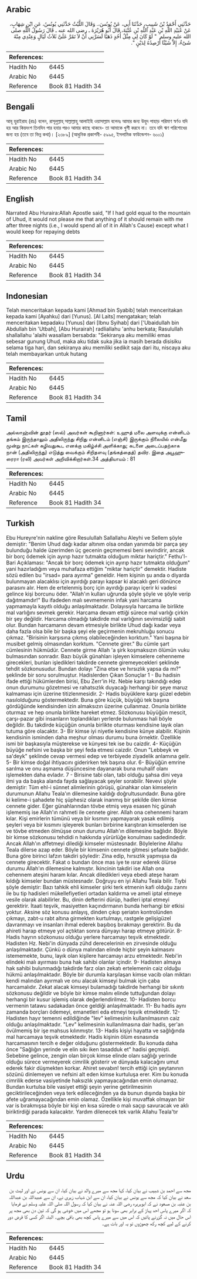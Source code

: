 ## Arabic


<div dir="rtl" lang="ar" style={{fontSize:'larger',backgroundColor:'#f8f9fa',padding:20}}>
حَدَّثَنِي أَحْمَدُ بْنُ شَبِيبٍ، حَدَّثَنَا أَبِي، عَنْ يُونُسَ،‏.‏ وَقَالَ اللَّيْثُ حَدَّثَنِي يُونُسُ، عَنِ ابْنِ شِهَابٍ، عَنْ عُبَيْدِ اللَّهِ بْنِ عَبْدِ اللَّهِ بْنِ عُتْبَةَ، قَالَ أَبُو هُرَيْرَةَ ـ رضى الله عنه ـ قَالَ رَسُولُ اللَّهِ صلى الله عليه وسلم ‏ "‏ لَوْ كَانَ لِي مِثْلُ أُحُدٍ ذَهَبًا لَسَرَّنِي أَنْ لاَ تَمُرَّ عَلَىَّ ثَلاَثُ لَيَالٍ وَعِنْدِي مِنْهُ شَىْءٌ، إِلاَّ شَيْئًا أُرْصِدُهُ لِدَيْنٍ ‏"‏‏.‏
</div>
<div style={{backgroundColor:'#f8f9fa',padding:20, marginBottom: 10}}><table> <thead> <tr> <th>References:</th> <th></th> </tr> </thead> <tbody><tr><td>Hadith No</td><td>6445</td></tr><tr><td>Arabic No</td><td>6445</td></tr><tr><td>Reference</td><td>Book 81 Hadith 34</td></tr></tbody></table></div>

## Bengali


<div dir="ltr" lang="bn" style={{fontSize:'larger',backgroundColor:'#f8f9fa',padding:20}}>
আবূ হুরাইরাহ (রাঃ) বলেন, রাসূলুল্লাহ্ সাল্লাল্লাহু আলাইহি ওয়াসাল্লাম বলেনঃ আমার জন্য উহুদ পাহাড় পরিমাণ স্বর্ণও যদি হয় আর কিয়দংশ তিনদিন পার হবার পরও আমার কাছে থাকবে- তা আমাকে খুশী করবে না। তবে যদি ঋণ পরিশোধের জন্য হয় (তবে তা ভিন্ন কথা)। [২৩৮৯] (আধুনিক প্রকাশনী- ৫৯৯৫, ইসলামিক ফাউন্ডেশন- ৬০০১)
</div>
<div style={{backgroundColor:'#f8f9fa',padding:20, marginBottom: 10}}><table> <thead> <tr> <th>References:</th> <th></th> </tr> </thead> <tbody><tr><td>Hadith No</td><td>6445</td></tr><tr><td>Arabic No</td><td>6445</td></tr><tr><td>Reference</td><td>Book 81 Hadith 34</td></tr></tbody></table></div>

## English


<div dir="ltr" lang="en" style={{fontSize:'larger',backgroundColor:'#f8f9fa',padding:20}}>
Narrated Abu Huraira:Allah Apostle said, "If I had gold equal to the mountain of Uhud, it would not please me that anything of it should remain with me after three nights (i.e., I would spend all of it in Allah's Cause) except what I would keep for repaying debts
</div>
<div style={{backgroundColor:'#f8f9fa',padding:20, marginBottom: 10}}><table> <thead> <tr> <th>References:</th> <th></th> </tr> </thead> <tbody><tr><td>Hadith No</td><td>6445</td></tr><tr><td>Arabic No</td><td>6445</td></tr><tr><td>Reference</td><td>Book 81 Hadith 34</td></tr></tbody></table></div>

## Indonesian


<div dir="ltr" lang="id" style={{fontSize:'larger',backgroundColor:'#f8f9fa',padding:20}}>
Telah menceritakan kepada kami [Ahmad bin Syabib] telah menceritakan kepada kami [Ayahku] dari [Yunus]. [Al Laits] mengatakan; telah menceritakan kepadaku [Yunus] dari [Ibnu Syihab] dari ['Ubaidullah bin Abdullah bin 'Utbah], [Abu Hurairah] radliallahu 'anhu berkata; Rasulullah shallallahu 'alaihi wasallam bersabda: "Sekiranya aku memiliki emas sebesar gunung Uhud, maka aku tidak suka jika ia masih berada disisiku selama tiga hari, dan sekiranya aku memiliki sedikit saja dari itu, niscaya aku telah membayarkan untuk hutang
</div>
<div style={{backgroundColor:'#f8f9fa',padding:20, marginBottom: 10}}><table> <thead> <tr> <th>References:</th> <th></th> </tr> </thead> <tbody><tr><td>Hadith No</td><td>6445</td></tr><tr><td>Arabic No</td><td>6445</td></tr><tr><td>Reference</td><td>Book 81 Hadith 34</td></tr></tbody></table></div>

## Tamil


<div dir="ltr" lang="ta" style={{fontSize:'larger',backgroundColor:'#f8f9fa',padding:20}}>
அல்லாஹ்வின் தூதர் (ஸல்) அவர்கள் கூறினார்கள்: உஹுத் மலை அளவுக்கு என்னிடம் தங்கம் இருந்தாலும் அதிலிருந்து சிறிது என்னிடம் (எஞ்சி) இருக்கும் நிலையில் என்மீது மூன்று நாட்கள் கழிவதுகூட எனக்கு மகிழ்ச்சி அளிக்காது; கடனை அடைப்பதற்காக நான் (அதிலிருந்து) எடுத்து வைக்கும் சிறிதளவு (தங்கத்தைத்) தவிர. இதை அபூஹுரைரா (ரலி) அவர்கள் அறிவிக்கிறார்கள்.34 அத்தியாயம் : 81
</div>
<div style={{backgroundColor:'#f8f9fa',padding:20, marginBottom: 10}}><table> <thead> <tr> <th>References:</th> <th></th> </tr> </thead> <tbody><tr><td>Hadith No</td><td>6445</td></tr><tr><td>Arabic No</td><td>6445</td></tr><tr><td>Reference</td><td>Book 81 Hadith 34</td></tr></tbody></table></div>

## Turkish


<div dir="ltr" lang="tr" style={{fontSize:'larger',backgroundColor:'#f8f9fa',padding:20}}>
Ebu Hureyre'nin nakline göre Resulullah Sallallahu Aleyhi ve Sellem şöyle demiştir: "Benim Uhud dağı kadar altınım olsa ondan yanımda bir parça şey bulunduğu halde üzerimden üç gecenin geçmemesi beni sevindirir, ancak bir borç ödemek için ayırıp hazır tutmakta olduğum miktar hariçtir." Fethu'l-Bari Açıklaması: "Ancak bir borç ödemek için ayırıp hazır tutmakta olduğum" yani hazırladığım veya muhafaza ettiğim "miktar hariçtir" demektir. Hadiste sözü edilen bu "irsad= para ayırma" geneldir. Hem kişinin şu anda o diyarda bulunmayan alacaklısı için ayırdığı parayı kapsar ki alacaklı geri dönünce parasını alır. Hem de ertelenmiş borç için ayırdığı parayı içerir ki vadesi gelince kişi borcunu öder. "Allah'ın kulları uğrunda şöyle şöyle ve şöyle verip dağıtmamdır!" Bu ifadeden malı sevmemenin infak yani harcama yapmamayla kayıtlı olduğu anlaşılmaktadır. Dolayısıyla harcama ile birlikte mal varlığını sevmek gerekir. Harcama devam ettiği sürece mal varlığı çirkin bir şey değildir. Harcama olmadığı takdirde mal varlığının sevimsizliği sabit olur. Bundan harcamanın devam etmesiyle birlikte Uhud dağı kadar veya daha fazla olsa bile bir başka şeyi ele geçirmenin mekruhluğu sonucu çıkmaz. "Birisinin karşısına çıkmış olabileceğinden korktum." Yani başına bir musibet gelmiş olmasından korktum. "Cennete girer." Bu cümle şart cümlesinin hükmüdür. Cennete girme Allah 'a şirk koşmaksızın ölümün vuku bulmasından sonradır. Bazı büyük günahları işleyen kimselere cehenneme girecekleri, bunları işledikleri takdirde cennete giremeyecekleri şeklinde tehdit sözkonusudur. Bundan dolayı "Zina etse ve hırsızlık yapsa da mı?" şeklinde bir soru sorulmuştur. Hadislerden Çıkan Sonuçlar 1 - Bu hadisin ifade ettiği hükümlerden birisi, Ebu Zerr'in Hz. Nebie karşı takındığı edep onun durumunu gözetmesi ve rahatsızlık duyacağı herhangi bir şeye maruz kalmaması için üzerine titizlenmesidir. 2- Hadis büyüklere karşı güzel edebin nasılolduğunu göstermektedir. Buna göre küçük, büyüğü tek başına gördüğünde kendisinden izin almaksızın üzerine çullanmaz. Onunla birlikte oturmaz ve hep onunla birlikte hareket etmez. Sözkonusu büyüğün mescit, çarşı-pazar gibi insanların toplandıkları yerlerde bulunması hali böyle değildir. Bu takdirde küçüğün onunla birlikte oturması kendisine layık olan tutuma göre olacaktır. 3- Bir kimse iyi niyetle kendisine künye alabilir. Kişinin kendisinin isminden daha meşhur olması durumu buna örnektir. Özellikle ismi bir başkasıyla müşterekse ve künyesi tek ise bu caizdir. 4- Küçüğün büyüğe nefsini ve başka bir şeyi feda etmesi caizdir. Onun "Lebbeyk ve sa'deyk" şeklinde cevap vermesi edep ve terbiyede ziyadelik anlamına gelir. 5- Bir kimse doğal ihtiyacını giderirken tek başına olur. 6- Büyüğün emrine sarılma ve onu aşmama düşüncesine dayanarak buna muhalif olanı işlemekten daha evladır. 7 - Birisine tabi olan, tabi olduğu şahsa dini veya ilmi ya da başka alanda fayda sağlayacak şeyler sorabilir. Nevevi şöyle demiştir: Tüm ehl-i sünnet alimlerinin görüşü, günahkar olan kimselerin durumunun Allahu Teala'ın dilemesine kaldığı doğrultusundadır. Buna göre ki kelime-i şahadete hiç şüphesiz olarak inanmış bir şekilde ölen kimse cennete gider. Eğer günahlarından tövbe etmiş veya esasen hiç günah işlememiş ise Allah'ın rahmeti ile cennete girer. Allah ona cehennemi haram kılar. Kişi emirlerin tümünü veya bir kısmını yapmayarak yasak edilmiş şeyleri veya bir kısmını işleyerek bunları birbirine karıştıran kimselerden ise ve tövbe etmeden ölmüşse onun durumu Allah'ın dilemesine bağlıdır. Böyle bir kimse sözkonusu tehdidi n hakkında yürürlüğe konulması sadedindedir. Ancak Allah'ın affetmeyi dilediği kimseler müstesnadır. Böylelerine Allahu Teala dilerse azap eder. Böyle bir kimsenin cennete gitmesi şefaate bağlıdır. Buna göre birinci lafzın takdiri şöyledir: Zina edip, hırsızlık yapmışsa da cennete girecektir. Fakat o bundan önce mas iye te ısrar ederek ölürse durumu Allah'ın dilemesine kalmıştır. İkincinin takdiri ise Allah ona cehennem ateşini haram kılar. Ancak diledikleri veya ebedi ateşe haram kıldığı kimseler bundan müstesnadır. Doğruyu en iyi Allahu Teala bilir. Tıybi şöyle demiştir: Bazı tahkik ehli kimseler şirki terk etmenin kafi olduğu zannı ile bu tip hadisleri mükellefiyetleri ortadan kaldırma ve ameli iptal etmeye vesile olarak alabilirler. Bu, dinin defterini dürüp, hadleri iptal etmeyi gerektirir. İtaati teşvik, masiyetten kaçındırmanın bunda herhangi bir etkisi yoktur. Aksine söz konusu anlayış, dinden çıkıp şeriatın kontrolünden çıkmayı, zabt-u rabt altına girmekten kurtulmayı, rastgele gelişigüzel davranmayı ve insanları ihmal ederek başıboş bırakmayı gerektirir. Bu da ahireti harap etmeye yol açtıktan sonra dünyayı harap etmeye götürür. 8- Hadis hayrın sözkonusu olduğu yerlere harcamayı teşvik etmektedir. Hadisten Hz. Nebi'in dünyada zühd derecelerinin en zirvesinde olduğu anlaşılmaktadır. Çünkü o dünya malından elinde hiçbir şeyin kalmasını istememekte, bunu, layık olan kişilere harcamayı arzu etmektedir. Nebi'in elindeki malı ayırması buna hak sahibi olanlar içindir. 9- Hadisten almaya hak sahibi bulunmadığı takdirde farz olan zekatı ertelemenin caiz olduğu hükmü anlaşılmaktadır. Böyle bir durumla karşılaşan kimse vacib olan miktarı kendi malından ayırmalı ve onu alacak kimseyi bulmak için çaba harcamalıdır. Zekat alacak kimseyi bulamadığı takdirde herhangi bir sıkıntı sözkonusu değildir ve böyle bir kimse malını elinde tuttuğundan dolayı herhangi bir kusur işlemiş olarak değerlendirilmez. 10- Hadisten borcu vermenin tatawu sadakadan önce geldiği anlaşılmaktadır. 11- Bu hadis aynı zamanda borçları ödemeyi, emanetleri eda etmeyi teşvik etmektedir. 12- Hadisten hayır temenni edildiğinde "Iev" kelimesinin kullanılmasının caiz olduğu anlaşılmaktadır. "Lev" kelimesinin kullanılmasına dair hadis, şer'an övülmemiş bir işe mahsus kılınmıştır. 13- Hadis kişiyi hayatta ve sağlığında mal harcamaya teşvik etmektedir. Hadis kişinin ölüm esnasında harcamasının tercih e değer olduğunu göstermektedir. Bu konuda daha önce "Sağlığın yerinde ve elin sıkı iken tasadduk et" hadisi geçmişti. Sebebine gelince, zengin olan birçok kimse elinde olanı sağlığı yerinde olduğu sürece vermeyerek cimrilik gösterir ve dünyada kalacağını umut ederek fakir düşmekten korkar. Ahiret sevabın! tercih ettiği için şeytanının sözünü dinlemeyen ve nefsini alt eden kimse kurtuluşa erer. Kim bu konuda cimrilik ederse vasiyetinde haksızlık yapmayacağından emin olunamaz. Bundan kurtulsa bile vasiyet ettiği şeyin yerine getirilmesinin geciktirileceğinden veya terk edileceğinden ya da bunun dışında başka bir afete uğramayacağından emin olamaz. Özellikle kişi muvaffak olmayan bir var is bırakmışsa böyle bir kişi en kısa sürede o malı saçıp savuracak ve aklı biriktirdiği parada kalacaktır. Yardım dilenecek tek varlık Allahu Teala'tır
</div>
<div style={{backgroundColor:'#f8f9fa',padding:20, marginBottom: 10}}><table> <thead> <tr> <th>References:</th> <th></th> </tr> </thead> <tbody><tr><td>Hadith No</td><td>6445</td></tr><tr><td>Arabic No</td><td>6445</td></tr><tr><td>Reference</td><td>Book 81 Hadith 34</td></tr></tbody></table></div>

## Urdu


<div dir="rtl" lang="ur" style={{fontSize:'larger',backgroundColor:'#f8f9fa',padding:20}}>
مجھ سے احمد بن شبیب نے بیان کیا، کہا مجھ سے میرے والد نے بیان کیا، ان سے یونس نے اور لیث بن سعد نے بیان کیا کہ مجھ سے یونس نے بیان کیا، ان سے ابن شہاب زہری نے، ان سے عبیداللہ بن عبداللہ بن عتبہ بن مسعود نے کہ ابوہریرہ رضی اللہ عنہ نے بیان کیا کہ رسول اللہ صلی اللہ علیہ وسلم نے فرمایا کہ اگر میرے پاس احد پہاڑ کے برابر بھی سونا ہو تو مجھے اس میں خوشی ہو گی کہ تین دن بھی مجھ پر اس حال میں نہ گزرنے پائیں کہ اس میں سے میرے پاس کچھ بھی باقی بچے۔ البتہ اگر کسی کا قرض دور کرنے کے لیے کچھ رکھ چھوڑوں تو یہ اور بات ہے۔
</div>
<div style={{backgroundColor:'#f8f9fa',padding:20, marginBottom: 10}}><table> <thead> <tr> <th>References:</th> <th></th> </tr> </thead> <tbody><tr><td>Hadith No</td><td>6445</td></tr><tr><td>Arabic No</td><td>6445</td></tr><tr><td>Reference</td><td>Book 81 Hadith 34</td></tr></tbody></table></div>